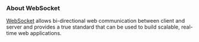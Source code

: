 <!-- post: -->


### About WebSocket

[WebSocket](http://www.websocket.org) allows bi-directional web communication between client and server and provides a true standard that can be used to build scalable, real-time web applications.

